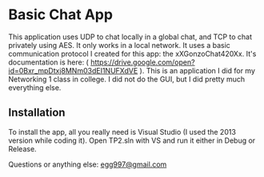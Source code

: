 Basic Chat App
==============

This application uses UDP to chat locally in a global chat, and TCP to chat privately using AES. It only works in
a local network. It uses a basic communication protocol I created for this app: the xXGonzoChat420Xx. It's
documentation is here: ( https://drive.google.com/open?id=0Bxr_mpDtxj8MNm03dEI1NUFXdVE ). This is an application
I did for my Networking 1 class in college. I did not do the GUI, but I did pretty much everything else.

Installation
------------

To install the app, all you really need is Visual Studio (I used the 2013 version while coding it).
Open TP2.sln with VS and run it either in Debug or Release.

Questions or anything else: egg997@gmail.com

